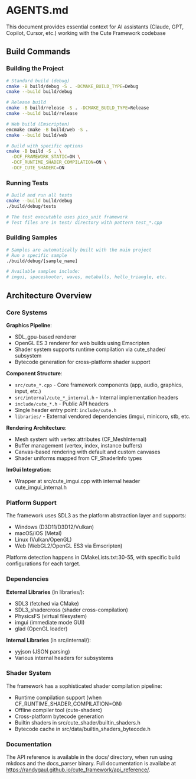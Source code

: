 # AGENTS.md

This document provides essential context for AI assistants (Claude, GPT, Copilot, Cursor, etc.) working with the Cute Framework codebase

## Build Commands

### Building the Project
```bash
# Standard build (debug)
cmake -B build/debug -S . -DCMAKE_BUILD_TYPE=Debug
cmake --build build/debug

# Release build
cmake -B build/release -S . -DCMAKE_BUILD_TYPE=Release
cmake --build build/release

# Web build (Emscripten)
emcmake cmake -B build/web -S .
cmake --build build/web

# Build with specific options
cmake -B build -S . \
  -DCF_FRAMEWORK_STATIC=ON \
  -DCF_RUNTIME_SHADER_COMPILATION=ON \
  -DCF_CUTE_SHADERC=ON
```

### Running Tests
```bash
# Build and run all tests
cmake --build build/debug
./build/debug/tests

# The test executable uses pico_unit framework
# Test files are in test/ directory with pattern test_*.cpp
```

### Building Samples
```bash
# Samples are automatically built with the main project
# Run a specific sample
./build/debug/[sample_name]

# Available samples include:
# imgui, spaceshooter, waves, metaballs, hello_triangle, etc.
```

## Architecture Overview

### Core Systems

**Graphics Pipeline**:
- SDL_gpu-based renderer
- OpenGL ES 3 renderer for web builds using Emscripten
- Shader system supports runtime compilation via cute_shader/ subsystem
- Bytecode generation for cross-platform shader support

**Component Structure**:
- `src/cute_*.cpp` - Core framework components (app, audio, graphics, input, etc.)
- `src/internal/cute_*_internal.h` - Internal implementation headers
- `include/cute_*.h` - Public API headers
- Single header entry point: `include/cute.h`
- `libraries/` - External vendored dependencies (imgui, minicoro, stb, etc.

**Rendering Architecture**:
- Mesh system with vertex attributes (CF_MeshInternal)
- Buffer management (vertex, index, instance buffers)
- Canvas-based rendering with default and custom canvases
- Shader uniforms mapped from CF_ShaderInfo types

**ImGui Integration**:
- Wrapper at src/cute_imgui.cpp with internal header cute_imgui_internal.h

### Platform Support

The framework uses SDL3 as the platform abstraction layer and supports:
- Windows (D3D11/D3D12/Vulkan)
- macOS/iOS (Metal)
- Linux (Vulkan/OpenGL)
- Web (WebGL2/OpenGL ES3 via Emscripten)

Platform detection happens in CMakeLists.txt:30-55, with specific build configurations for each target.

### Dependencies

**External Libraries** (in libraries/):
- SDL3 (fetched via CMake)
- SDL3_shadercross (shader cross-compilation)
- PhysicsFS (virtual filesystem)
- imgui (immediate mode GUI)
- glad (OpenGL loader)

**Internal Libraries** (in src/internal/):
- yyjson (JSON parsing)
- Various internal headers for subsystems

### Shader System

The framework has a sophisticated shader compilation pipeline:
- Runtime compilation support (when CF_RUNTIME_SHADER_COMPILATION=ON)
- Offline compiler tool (cute-shaderc)
- Cross-platform bytecode generation
- Builtin shaders in src/cute_shader/builtin_shaders.h
- Bytecode cache in src/data/builtin_shaders_bytecode.h

### Documentation

The API reference is available in the docs/ directory, when run using mkdocs and the docs_parser binary.
Full documentation is availabe at https://randygaul.github.io/cute_framework/api_reference/.
